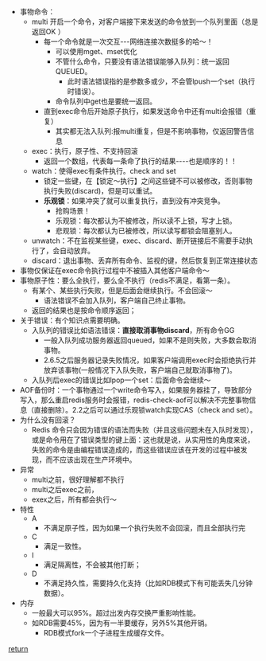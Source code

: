 * 事物命令：
    * multi 开启一个命令，对客户端接下来发送的命令放到一个队列里面（总是返回OK
）
        * 每一个命令就是一次交互---网络连接次数挺多的哈～！
            * 可以使用mget、mset优化
            * 不管什么命令，只要没有语法错误能够入队列：统一返回QUEUED。
                * 此时语法错误指的是参数多或少，不会管lpush一个set（执行时错误）。
            * 命令队列中get也是要统一返回。    
        * 直到exec命令后开始原子执行，如果发送命令中还有multi会报错（重复）
            * 其实都无法入队列:报multi重复，但是不影响事物，仅返回警告信息
    * exec：执行，原子性、不支持回滚
        * 返回一个数组，代表每一条命了执行的结果----也是顺序的！！
    * watch：使得exec有条件执行。check and set
        * 锁定一些键，在【锁定～执行】之间这些键不可以被修改，否则事物执行失败(discard)，但是可以重试。
        * **乐观锁**：如果冲突了就可以重复执行，直到没有冲突竞争。
            * 抢购场景！
            * 乐观锁：每次都认为不被修改，所以读不上锁，写才上锁。
            * 悲观锁：每次都认为已被修改，所以读写都锁会阻塞别人。
    * unwatch：不在监视某些键，exec、discard、断开链接后不需要手动执行了，会自动放弃。
    * discard：退出事物、丢弃所有命令、监视的键，然后恢复到正常连接状态
* 事物仅保证在exec命令执行过程中不被插入其他客户端命令～
* 事物原子性：要么全执行，要么全不执行（redis不满足，看第一条）。
    * 有某个、某些执行失败，但是后面会继续执行。不会回滚～
        * 语法错误不会加入队列，客户端自己终止事物。
    * 返回的结果也是按命令顺序返回；
* 关于错误：有个知识点需要明确。
    * 入队列的错误比如语法错误：**直接取消事物discard**，所有命令GG
        * 一般入队列成功服务器返回queued，如果不是则失败，大多数会取消事物。
        * 2.6.5之后服务器记录失败情况，如果客户端调用exec时会拒绝执行并放弃该事物(一般情况下入队失败，客户端自己就取消事物了)。
    * 入队列后exec的错误比如lpop一个set：后面命令会继续～
* AOF备份时：一个事物通过一个write命令写入，如果服务器挂了，导致部分写入，那么重启redis服务时会报错，redis-check-aof可以解决不完整事物信息（直接删除）。2.2之后可以通过乐观锁watch实现CAS（check and set）。
* 为什么没有回滚？
    * Redis 命令只会因为错误的语法而失败（并且这些问题未在入队时发现），或是命令用在了错误类型的键上面：这也就是说，从实用性的角度来说，失败的命令是由编程错误造成的，而这些错误应该在开发的过程中被发现，而不应该出现在生产环境中。
* 异常
    * multi之前，很好理解都不执行
    * multi之后exec之前，
    * exex之后，所有都会执行～
* 特性
    * A 
        * 不满足原子性，因为如果一个执行失败不会回滚，而且全部执行完
    * C
        * 满足一致性。
    * I
        * 满足隔离性，不会被其他打断；
    * D
        * 不满足持久性，需要持久化支持（比如RDB模式下有可能丢失几分钟数据）。
* 内存
    * 一般最大可以95%。超过出发内存交换严重影响性能。
    * 如RDB需要45%，因为有一半要缓存，另外5%其他开销。
        * RDB模式fork一个子进程生成缓存文件。






[return](README.md)